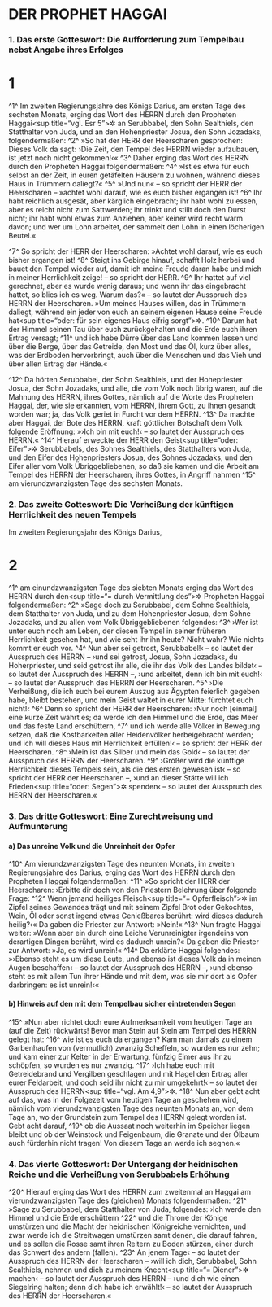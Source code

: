 # DER PROPHET HAGGAI

### 1. Das erste Gotteswort: Die Aufforderung zum Tempelbau nebst Angabe ihres Erfolges

# 1
^1^ Im zweiten Regierungsjahre des Königs Darius, am ersten Tage des sechsten Monats, erging das Wort des HERRN durch den Propheten Haggai<sup title=“vgl. Esr 5”>&#x2732;</sup> an Serubbabel, den Sohn Sealthiels, den Statthalter von Juda, und an den Hohenpriester Josua, den Sohn Jozadaks, folgendermaßen:
^2^ »So hat der HERR der Heerscharen gesprochen: Dieses Volk da sagt: ›Die Zeit, den Tempel des HERRN wieder aufzubauen, ist jetzt noch nicht gekommen!‹«
^3^ Daher erging das Wort des HERRN durch den Propheten Haggai folgendermaßen:
^4^ »Ist es etwa für euch selbst an der Zeit, in euren getäfelten Häusern zu wohnen, während dieses Haus in Trümmern daliegt?«
^5^ »Und nun« – so spricht der HERR der Heerscharen – »achtet wohl darauf, wie es euch bisher ergangen ist!
^6^ Ihr habt reichlich ausgesät, aber kärglich eingebracht; ihr habt wohl zu essen, aber es reicht nicht zum Sattwerden; ihr trinkt und stillt doch den Durst nicht; ihr habt wohl etwas zum Anziehen, aber keiner wird recht warm davon; und wer um Lohn arbeitet, der sammelt den Lohn in einen löcherigen Beutel.«

^7^ So spricht der HERR der Heerscharen: »Achtet wohl darauf, wie es euch bisher ergangen ist!
^8^ Steigt ins Gebirge hinauf, schafft Holz herbei und bauet den Tempel wieder auf, damit ich meine Freude daran habe und mich in meiner Herrlichkeit zeige! – so spricht der HERR.
^9^ Ihr hattet auf viel gerechnet, aber es wurde wenig daraus; und wenn ihr das eingebracht hattet, so blies ich es weg. Warum das?« – so lautet der Ausspruch des HERRN der Heerscharen. »Um meines Hauses willen, das in Trümmern daliegt, während ein jeder von euch an seinem eigenen Hause seine Freude hat<sup title=“oder: für sein eigenes Haus eifrig sorgt”>&#x2732;</sup>.
^10^ Darum hat der Himmel seinen Tau über euch zurückgehalten und die Erde euch ihren Ertrag versagt;
^11^ und ich habe Dürre über das Land kommen lassen und über die Berge, über das Getreide, den Most und das Öl, kurz über alles, was der Erdboden hervorbringt, auch über die Menschen und das Vieh und über allen Ertrag der Hände.«

^12^ Da hörten Serubbabel, der Sohn Sealthiels, und der Hohepriester Josua, der Sohn Jozadaks, und alle, die vom Volk noch übrig waren, auf die Mahnung des HERRN, ihres Gottes, nämlich auf die Worte des Propheten Haggai, der, wie sie erkannten, vom HERRN, ihrem Gott, zu ihnen gesandt worden war; ja, das Volk geriet in Furcht vor dem HERRN.
^13^ Da machte aber Haggai, der Bote des HERRN, kraft göttlicher Botschaft dem Volk folgende Eröffnung: »›Ich bin mit euch!‹ – so lautet der Ausspruch des HERRN.«
^14^ Hierauf erweckte der HERR den Geist<sup title=“oder: Eifer”>&#x2732;</sup> Serubbabels, des Sohnes Sealthiels, des Statthalters von Juda, und den Eifer des Hohenpriesters Josua, des Sohnes Jozadaks, und den Eifer aller vom Volk Übriggebliebenen, so daß sie kamen und die Arbeit am Tempel des HERRN der Heerscharen, ihres Gottes, in Angriff nahmen
^15^ am vierundzwanzigsten Tage des sechsten Monats.

### 2. Das zweite Gotteswort: Die Verheißung der künftigen Herrlichkeit des neuen Tempels

Im zweiten Regierungsjahr des Königs Darius,

# 2
^1^ am einundzwanzigsten Tage des siebten Monats erging das Wort des HERRN durch den<sup title=“= durch Vermittlung des”>&#x2732;</sup> Propheten Haggai folgendermaßen:
^2^ »Sage doch zu Serubbabel, dem Sohne Sealthiels, dem Statthalter von Juda, und zu dem Hohenpriester Josua, dem Sohne Jozadaks, und zu allen vom Volk Übriggebliebenen folgendes:
^3^ ›Wer ist unter euch noch am Leben, der diesen Tempel in seiner früheren Herrlichkeit gesehen hat, und wie seht ihr ihn heute? Nicht wahr? Wie nichts kommt er euch vor.
^4^ Nun aber sei getrost, Serubbabel!‹ – so lautet der Ausspruch des HERRN – ›und sei getrost, Josua, Sohn Jozadaks, du Hoherpriester, und seid getrost ihr alle, die ihr das Volk des Landes bildet‹ – so lautet der Ausspruch des HERRN –, ›und arbeitet, denn ich bin mit euch!‹ – so lautet der Ausspruch des HERRN der Heerscharen.
^5^ ›Die Verheißung, die ich euch bei eurem Auszug aus Ägypten feierlich gegeben habe, bleibt bestehen, und mein Geist waltet in eurer Mitte: fürchtet euch nicht!‹
^6^ Denn so spricht der HERR der Heerscharen: ›Nur noch [einmal] eine kurze Zeit währt es; da werde ich den Himmel und die Erde, das Meer und das feste Land erschüttern,
^7^ und ich werde alle Völker in Bewegung setzen, daß die Kostbarkeiten aller Heidenvölker herbeigebracht werden; und ich will dieses Haus mit Herrlichkeit erfüllen!‹ – so spricht der HERR der Heerscharen.
^8^ ›Mein ist das Silber und mein das Gold‹ – so lautet der Ausspruch des HERRN der Heerscharen.
^9^ ›Größer wird die künftige Herrlichkeit dieses Tempels sein, als die des ersten gewesen ist‹ – so spricht der HERR der Heerscharen –, ›und an dieser Stätte will ich Frieden<sup title=“oder: Segen”>&#x2732;</sup> spenden‹ – so lautet der Ausspruch des HERRN der Heerscharen.«

### 3. Das dritte Gotteswort: Eine Zurechtweisung und Aufmunterung

#### a) Das unreine Volk und die Unreinheit der Opfer

^10^ Am vierundzwanzigsten Tage des neunten Monats, im zweiten Regierungsjahre des Darius, erging das Wort des HERRN durch den Propheten Haggai folgendermaßen:
^11^ »So spricht der HERR der Heerscharen: ›Erbitte dir doch von den Priestern Belehrung über folgende Frage:
^12^ Wenn jemand heiliges Fleisch<sup title=“= Opferfleisch”>&#x2732;</sup> im Zipfel seines Gewandes trägt und mit seinem Zipfel Brot oder Gekochtes, Wein, Öl oder sonst irgend etwas Genießbares berührt: wird dieses dadurch heilig?‹« Da gaben die Priester zur Antwort: »Nein!«
^13^ Nun fragte Haggai weiter: »Wenn aber ein durch eine Leiche Verunreinigter irgendeins von derartigen Dingen berührt, wird es dadurch unrein?« Da gaben die Priester zur Antwort: »Ja, es wird unrein!«
^14^ Da erklärte Haggai folgendes: »›Ebenso steht es um diese Leute, und ebenso ist dieses Volk da in meinen Augen beschaffen‹ – so lautet der Ausspruch des HERRN –, ›und ebenso steht es mit allem Tun ihrer Hände und mit dem, was sie mir dort als Opfer darbringen: es ist unrein!‹«

#### b) Hinweis auf den mit dem Tempelbau sicher eintretenden Segen

^15^ »Nun aber richtet doch eure Aufmerksamkeit vom heutigen Tage an (auf die Zeit) rückwärts! Bevor man Stein auf Stein am Tempel des HERRN gelegt hat:
^16^ wie ist es euch da ergangen? Kam man damals zu einem Garbenhaufen von (vermutlich) zwanzig Scheffeln, so wurden es nur zehn; und kam einer zur Kelter in der Erwartung, fünfzig Eimer aus ihr zu schöpfen, so wurden es nur zwanzig.
^17^ ›Ich habe euch mit Getreidebrand und Vergilben geschlagen und mit Hagel den Ertrag aller eurer Feldarbeit, und doch seid ihr nicht zu mir umgekehrt!‹ – so lautet der Ausspruch des HERRN<sup title=“vgl. Am 4,9”>&#x2732;</sup>.
^18^ Nun aber gebt acht auf das, was in der Folgezeit vom heutigen Tage an geschehen wird, nämlich vom vierundzwanzigsten Tage des neunten Monats an, von dem Tage an, wo der Grundstein zum Tempel des HERRN gelegt worden ist. Gebt acht darauf,
^19^ ob die Aussaat noch weiterhin im Speicher liegen bleibt und ob der Weinstock und Feigenbaum, die Granate und der Ölbaum auch fürderhin nicht tragen! Von diesem Tage an werde ich segnen.«

### 4. Das vierte Gotteswort: Der Untergang der heidnischen Reiche und die Verheißung von Serubbabels Erhöhung

^20^ Hierauf erging das Wort des HERRN zum zweitenmal an Haggai am vierundzwanzigsten Tage des (gleichen) Monats folgendermaßen:
^21^ »Sage zu Serubbabel, dem Statthalter von Juda, folgendes: ›Ich werde den Himmel und die Erde erschüttern
^22^ und die Throne der Könige umstürzen und die Macht der heidnischen Königreiche vernichten, und zwar werde ich die Streitwagen umstürzen samt denen, die darauf fahren, und es sollen die Rosse samt ihren Reitern zu Boden stürzen, einer durch das Schwert des andern (fallen).
^23^ An jenem Tage‹ – so lautet der Ausspruch des HERRN der Heerscharen – ›will ich dich, Serubbabel, Sohn Sealthiels, nehmen und dich zu meinem Knecht<sup title=“= Diener”>&#x2732;</sup> machen‹ – so lautet der Ausspruch des HERRN – ›und dich wie einen Siegelring halten; denn dich habe ich erwählt!‹ – so lautet der Ausspruch des HERRN der Heerscharen.«